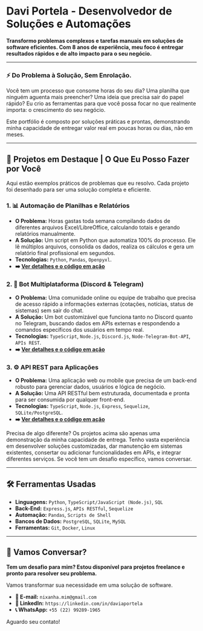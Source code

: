 # Davi Portela - Desenvolvedor de Soluções e Automações

**Transformo problemas complexos e tarefas manuais em soluções de software eficientes. Com 8 anos de experiência, meu foco é entregar resultados rápidos e de alto impacto para o seu negócio.**

---

### ⚡ Do Problema à Solução, Sem Enrolação.

Você tem um processo que consome horas do seu dia? Uma planilha que ninguém aguenta mais preencher? Uma ideia que precisa sair do papel rápido? Eu crio as ferramentas para que você possa focar no que realmente importa: o crescimento do seu negócio.

Este portfólio é composto por soluções práticas e prontas, demonstrando minha capacidade de entregar valor real em poucas horas ou dias, não em meses.

---

## 🚀 Projetos em Destaque | O Que Eu Posso Fazer por Você

Aqui estão exemplos práticos de problemas que eu resolvo. Cada projeto foi desenhado para ser uma solução completa e eficiente.

### 1. 📊 Automação de Planilhas e Relatórios

*   **O Problema:** Horas gastas toda semana compilando dados de diferentes arquivos Excel/LibreOffice, calculando totais e gerando relatórios manualmente.
*   **A Solução:** Um script em Python que automatiza 100% do processo. Ele lê múltiplos arquivos, consolida os dados, realiza os cálculos e gera um relatório final profissional em segundos.
*   **Tecnologias:** `Python`, `Pandas`, `Openpyxl`.
*   **➡️ [Ver detalhes e o código em ação](./python-excel-automation/)**

### 2. 🤖 Bot Multiplataforma (Discord & Telegram)

*   **O Problema:** Uma comunidade online ou equipe de trabalho que precisa de acesso rápido a informações externas (cotações, notícias, status de sistemas) sem sair do chat.
*   **A Solução:** Um bot customizável que funciona tanto no Discord quanto no Telegram, buscando dados em APIs externas e respondendo a comandos específicos dos usuários em tempo real.
*   **Tecnologias:** `TypeScript`, `Node.js`, `Discord.js`, `Node-Telegram-Bot-API`, `APIs REST`.
*   **➡️ [Ver detalhes e o código em ação](./discord-telegram-bot/)**

### 3. ⚙️ API REST para Aplicações

*   **O Problema:** Uma aplicação web ou mobile que precisa de um back-end robusto para gerenciar dados, usuários e lógica de negócio.
*   **A Solução:** Uma API RESTful bem estruturada, documentada e pronta para ser consumida por qualquer front-end.
*   **Tecnologias:** `TypeScript`, `Node.js`, `Express`, `Sequelize`, `SQLite/PostgreSQL`.
*   **➡️ [Ver detalhes e o código em ação](./typescript-rest-api/)**

Precisa de algo diferente? Os projetos acima são apenas uma demonstração da minha capacidade de entrega. Tenho vasta experiência em desenvolver soluções customizadas, dar manutenção em sistemas existentes, consertar ou adicionar funcionalidades em APIs, e integrar diferentes serviços. Se você tem um desafio específico, vamos conversar.

---

## 🛠️ Ferramentas Usadas

*   **Linguagens:** `Python`, `TypeScript/JavaScript (Node.js)`, `SQL`
*   **Back-End:** `Express.js`, `APIs RESTful`, `Sequelize`
*   **Automação:** `Pandas`, `Scripts de Shell`
*   **Bancos de Dados:** `PostgreSQL`, `SQLite`, `MySQL`
*   **Ferramentas:** `Git`, `Docker`, `Linux`

---

## 💬 Vamos Conversar?

**Tem um desafio para mim? Estou disponível para projetos freelance e pronto para resolver seu problema.**

Vamos transformar sua necessidade em uma solução de software.

*   **📧 E-mail:** `nixanha.mim@gmail.com`
*   **💼 LinkedIn:** `https://linkedin.com/in/daviaportela`
*   **📞 WhatsApp:** `+55 (22) 99289-1965`

Aguardo seu contato!